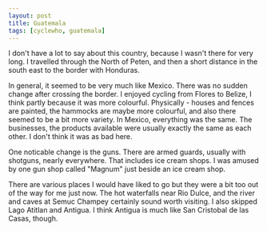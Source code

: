 ```yaml
---
layout: post
title: Guatemala
tags: [cyclewho, guatemala]
---
```


I don't have a lot to say about this country, because I wasn't there for very
long. I travelled through the North of Peten, and then a short distance in the
south east to the border with Honduras.

In general, it seemed to be very much like Mexico. There was no sudden change
after crossing the border. I enjoyed cycling from Flores to Belize, I think
partly because it was more colourful. Physically - houses and fences are
painted, the hammocks are maybe more colourful, and also there seemed to be a
bit more variety. In Mexico, everything was the same. The businesses, the
products available were usually exactly the same as each other. I don't think
it was as bad here.

One noticable change is the guns. There are armed guards, usually with
shotguns, nearly everywhere. That includes ice cream shops. I was amused by
one gun shop called "Magnum" just beside an ice cream shop.

There are various places I would have liked to go but they were a bit too out
of the way for me just now. The hot waterfalls near Rio Dulce, and the river
and caves at Semuc Champey certainly sound worth visiting. I also skipped Lago
Atitlan and Antigua. I think Antigua is much like San Cristobal de las Casas,
though.